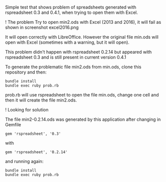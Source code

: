 Simple test that shows problem of spreadsheets generated with 
rspreadsheet 0.3 and 0.4.1, when trying to open them with Excel.


! The problem
Try to open min2.ods with Excel (2013 and 2016), it will fail as shown in 
screenshot excel2016.png 

It will open correctly with LibreOffice.  However the original file min.ods 
will open with Excel (sometimes with a warning, but it will open).

This problem didn't happen with rspreadsheet 0.2.14 but appeared with
rspreadsheet 0.3 and is still present in current version 0.4.1

To generate the problematic file min2.ods from min.ods, clone this
repository and then:

```
bundle install
bundle exec ruby prob.rb
```

prob.rb will use rspreadsheet to open the file min.ods, change one cell 
and then it will create the file min2.ods.

! Looking for solution

The file min2-0.2.14.ods was generated by this application after changing
in Gemfile

```
gem 'rspreadsheet', '0.3'
```

with

```
gem 'rspreadsheet', '0.2.14'
```

and running again:

```
bundle install
bundle exec ruby prob.rb
```


